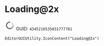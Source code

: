 # Loading@2x
![](/img/Loading@2x.png)
GUID: `4345216535031777781`
```
EditorGUIUtility.IconContent("Loading@2x")
```
